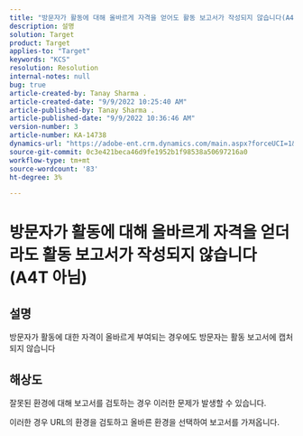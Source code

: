 ```yaml
---
title: "방문자가 활동에 대해 올바르게 자격을 얻어도 활동 보고서가 작성되지 않습니다(A4T 아님)."
description: 설명
solution: Target
product: Target
applies-to: "Target"
keywords: "KCS"
resolution: Resolution
internal-notes: null
bug: true
article-created-by: Tanay Sharma .
article-created-date: "9/9/2022 10:25:40 AM"
article-published-by: Tanay Sharma .
article-published-date: "9/9/2022 10:36:46 AM"
version-number: 3
article-number: KA-14738
dynamics-url: "https://adobe-ent.crm.dynamics.com/main.aspx?forceUCI=1&pagetype=entityrecord&etn=knowledgearticle&id=20c1b4bc-2930-ed11-9db1-002248086735"
source-git-commit: 0c3e421beca46d9fe1952b1f98538a50697216a0
workflow-type: tm+mt
source-wordcount: '83'
ht-degree: 3%

---
```


# 방문자가 활동에 대해 올바르게 자격을 얻더라도 활동 보고서가 작성되지 않습니다(A4T 아님)

## 설명


방문자가 활동에 대한 자격이 올바르게 부여되는 경우에도 방문자는 활동 보고서에 캡처되지 않습니다


## 해상도


잘못된 환경에 대해 보고서를 검토하는 경우 이러한 문제가 발생할 수 있습니다.



이러한 경우 URL의 환경을 검토하고 올바른 환경을 선택하여 보고서를 가져옵니다.

